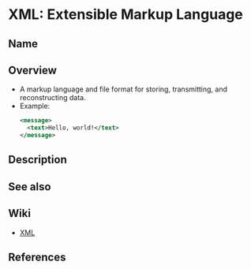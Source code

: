 # XML: Extensible Markup Language

## Name

## Overview
- A markup language and file format for storing, transmitting, and reconstructing data.
- Example:
  ```xml
  <message>
    <text>Hello, world!</text>
  </message>
  ```

## Description

## See also

## Wiki
- [XML](https://en.wikipedia.org/wiki/XML)

## References
